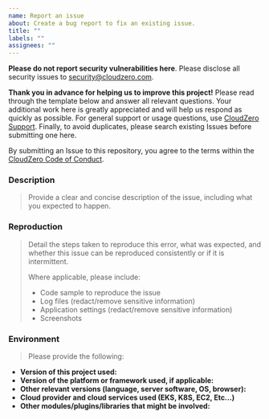 ```yaml
---
name: Report an issue
about: Create a bug report to fix an existing issue.
title: ""
labels: ""
assignees: ""
---
```


**Please do not report security vulnerabilities here**. Please disclose all security issues to [security@cloudzero.com](mailto:security@cloudzero.com).

**Thank you in advance for helping us to improve this project!** Please read through the template below and answer all relevant questions. Your additional work here is greatly appreciated and will help us respond as quickly as possible. For general support or usage questions, use [CloudZero Support](mailto:support@cloudzero.com). Finally, to avoid duplicates, please search existing Issues before submitting one here.

By submitting an Issue to this repository, you agree to the terms within the [CloudZero Code of Conduct](https://github.com/cloudzero/template-cloudzero-open-source/blob/master/CODE-OF-CONDUCT.md).

### Description

> Provide a clear and concise description of the issue, including what you expected to happen.

### Reproduction

> Detail the steps taken to reproduce this error, what was expected, and whether this issue can be reproduced consistently or if it is intermittent.
>
> Where applicable, please include:
>
> - Code sample to reproduce the issue
> - Log files (redact/remove sensitive information)
> - Application settings (redact/remove sensitive information)
> - Screenshots

### Environment

> Please provide the following:

- **Version of this project used:**
- **Version of the platform or framework used, if applicable:**
- **Other relevant versions (language, server software, OS, browser):**
- **Cloud provider and cloud services used (EKS, K8S, EC2, Etc...)**
- **Other modules/plugins/libraries that might be involved:**
